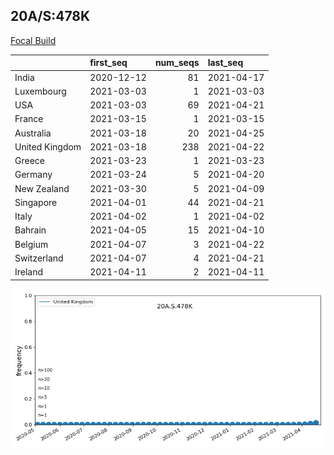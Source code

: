 

## 20A/S:478K
[Focal Build](https://nextstrain.org/groups/neherlab/ncov/20A.S.154K.S.478K)

|                | first_seq   |   num_seqs | last_seq   |
|:---------------|:------------|-----------:|:-----------|
| India          | 2020-12-12  |         81 | 2021-04-17 |
| Luxembourg     | 2021-03-03  |          1 | 2021-03-03 |
| USA            | 2021-03-03  |         69 | 2021-04-21 |
| France         | 2021-03-15  |          1 | 2021-03-15 |
| Australia      | 2021-03-18  |         20 | 2021-04-25 |
| United Kingdom | 2021-03-18  |        238 | 2021-04-22 |
| Greece         | 2021-03-23  |          1 | 2021-03-23 |
| Germany        | 2021-03-24  |          5 | 2021-04-20 |
| New Zealand    | 2021-03-30  |          5 | 2021-04-09 |
| Singapore      | 2021-04-01  |         44 | 2021-04-21 |
| Italy          | 2021-04-02  |          1 | 2021-04-02 |
| Bahrain        | 2021-04-05  |         15 | 2021-04-10 |
| Belgium        | 2021-04-07  |          3 | 2021-04-22 |
| Switzerland    | 2021-04-07  |          4 | 2021-04-21 |
| Ireland        | 2021-04-11  |          2 | 2021-04-11 |

![Overall trends 20A.S.478K](/overall_trends_figures/overall_trends_20A.S.478K.png)